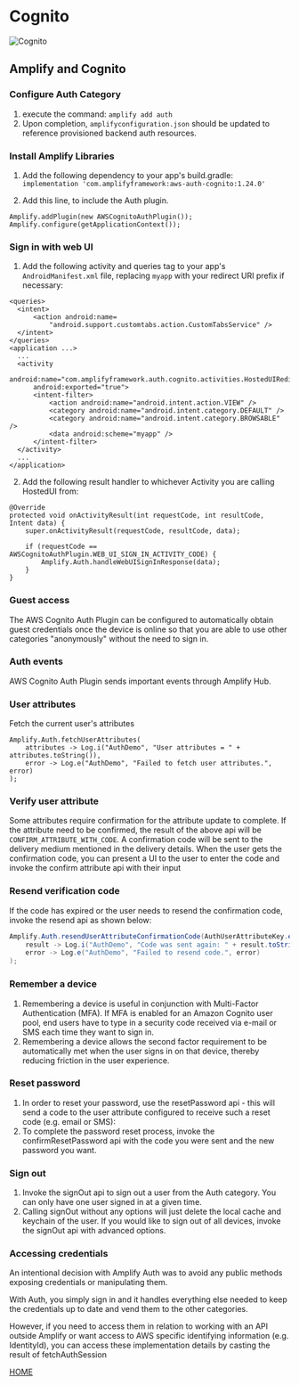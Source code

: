 # **Cognito**

![Cognito](https://miro.medium.com/max/971/0*SbgNNpBS5rfsr7Wc)

## **Amplify and Cognito**

### **Configure Auth Category**

1. execute the command: `amplify add auth`
2. Upon completion, `amplifyconfiguration.json` should be updated to reference provisioned backend auth resources.

### **Install Amplify Libraries**

1. Add the following dependency to your app's build.gradle: `implementation 'com.amplifyframework:aws-auth-cognito:1.24.0'`

2. Add this line, to include the Auth plugin.

```
Amplify.addPlugin(new AWSCognitoAuthPlugin());
Amplify.configure(getApplicationContext());
```

### **Sign in with web UI**

1. Add the following activity and queries tag to your app's `AndroidManifest.xml` file, replacing `myapp` with your redirect URI prefix if necessary:

```
<queries>
  <intent>
      <action android:name=
          "android.support.customtabs.action.CustomTabsService" />
  </intent>
</queries>
<application ...>
  ...
  <activity
      android:name="com.amplifyframework.auth.cognito.activities.HostedUIRedirectActivity"
      android:exported="true">
      <intent-filter>
          <action android:name="android.intent.action.VIEW" />
          <category android:name="android.intent.category.DEFAULT" />
          <category android:name="android.intent.category.BROWSABLE" />
          <data android:scheme="myapp" />
      </intent-filter>
  </activity>
  ...
</application>
```

2. Add the following result handler to whichever Activity you are calling HostedUI from:

```
@Override
protected void onActivityResult(int requestCode, int resultCode, Intent data) {
    super.onActivityResult(requestCode, resultCode, data);

    if (requestCode == AWSCognitoAuthPlugin.WEB_UI_SIGN_IN_ACTIVITY_CODE) {
        Amplify.Auth.handleWebUISignInResponse(data);
    }
}
```

### **Guest access**

The AWS Cognito Auth Plugin can be configured to automatically obtain guest credentials once the device is online so that you are able to use other categories "anonymously" without the need to sign in.

### **Auth events**

AWS Cognito Auth Plugin sends important events through Amplify Hub.

### **User attributes**

Fetch the current user's attributes

```
Amplify.Auth.fetchUserAttributes(
    attributes -> Log.i("AuthDemo", "User attributes = " + attributes.toString()),
    error -> Log.e("AuthDemo", "Failed to fetch user attributes.", error)
);
```

### **Verify user attribute**

Some attributes require confirmation for the attribute update to complete. If the attribute need to be confirmed, the result of the above api will be `CONFIRM_ATTRIBUTE_WITH_CODE`. A confirmation code will be sent to the delivery medium mentioned in the delivery details. When the user gets the confirmation code, you can present a UI to the user to enter the code and invoke the confirm attribute api with their input

### **Resend verification code**

If the code has expired or the user needs to resend the confirmation code, invoke the resend api as shown below:

```java
Amplify.Auth.resendUserAttributeConfirmationCode(AuthUserAttributeKey.email(),
    result -> Log.i("AuthDemo", "Code was sent again: " + result.toString()),
    error -> Log.e("AuthDemo", "Failed to resend code.", error)
);
```

### **Remember a device**

1. Remembering a device is useful in conjunction with Multi-Factor Authentication (MFA). If MFA is enabled for an Amazon Cognito user pool, end users have to type in a security code received via e-mail or SMS each time they want to sign in.
2. Remembering a device allows the second factor requirement to be automatically met when the user signs in on that device, thereby reducing friction in the user experience.

### **Reset password**

1. In order to reset your password, use the resetPassword api - this will send a code to the user attribute configured to receive such a reset code (e.g. email or SMS):
2. To complete the password reset process, invoke the confirmResetPassword api with the code you were sent and the new password you want.

### **Sign out**

1. Invoke the signOut api to sign out a user from the Auth category. You can only have one user signed in at a given time.
2. Calling signOut without any options will just delete the local cache and keychain of the user. If you would like to sign out of all devices, invoke the signOut api with advanced options.

### **Accessing credentials**

An intentional decision with Amplify Auth was to avoid any public methods exposing credentials or manipulating them.

With Auth, you simply sign in and it handles everything else needed to keep the credentials up to date and vend them to the other categories.

However, if you need to access them in relation to working with an API outside Amplify or want access to AWS specific identifying information (e.g. IdentityId), you can access these implementation details by casting the result of fetchAuthSession


[HOME](https://malkhaleel88.github.io/reading-notes)
